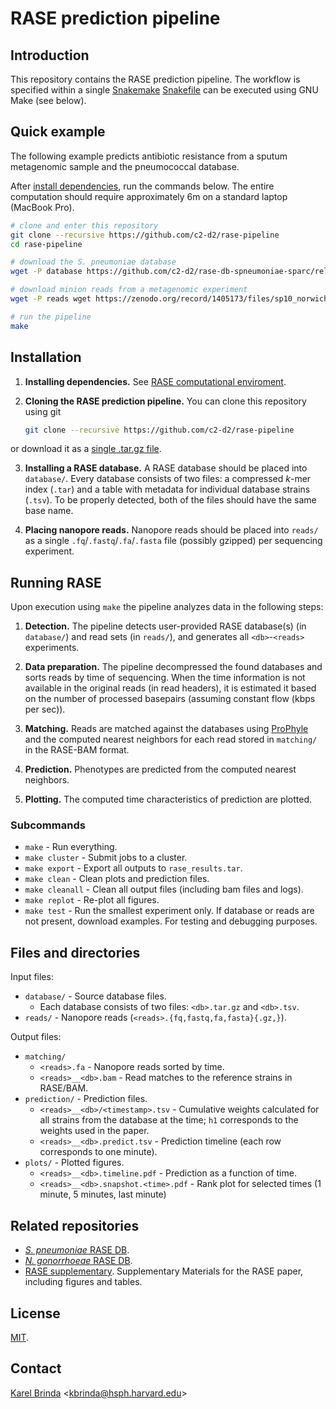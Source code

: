 # RASE prediction pipeline


## Introduction

This repository contains the RASE prediction pipeline. The workflow is
specified within a single [Snakemake](https://snakemake.readthedocs.io)
[Snakefile](Snakefile) can be executed using GNU Make (see below).


## Quick example

The following example predicts antibiotic resistance from a sputum metagenomic
sample and the pneumococcal database.

After [install
dependencies](https://github.com/c2-d2/rase/blob/master/environment.md), run
the commands below. The entire computation should require
approximately 6m on a standard laptop (MacBook Pro).


```bash
# clone and enter this repository
git clone --recursive https://github.com/c2-d2/rase-pipeline
cd rase-pipeline

# download the S. pneumoniae database
wget -P database https://github.com/c2-d2/rase-db-spneumoniae-sparc/releases/download/v1.3/spneumoniae-sparc.k18.{tsv,tar.gz}

# download minion reads from a metagenomic experiment
wget -P reads wget https://zenodo.org/record/1405173/files/sp10_norwich_P33.filtered.fq

# run the pipeline
make
```


## Installation

1) **Installing dependencies.** See [RASE computational
   enviroment](environment.md).

2) **Cloning the RASE prediction pipeline.**
    You can clone this repository using git

    ```bash
    git clone --recursive https://github.com/c2-d2/rase-pipeline
    ```

  or download it as a [single .tar.gz
  file](https://github.com/c2-d2/rase-predict/archive/master.tar.gz).

3) **Installing a RASE database.** A RASE database should be placed into
  `database/`.  Every database consists of two files: a compressed
  *k*-mer index (`.tar`) and a table with metadata for individual database
  strains (`.tsv`). To be properly detected, both of the files should have the
  same base name.

4) **Placing nanopore reads.** Nanopore reads should be placed into `reads/`
  as a single `.fq`/`.fastq`/`.fa`/`.fasta` file (possibly gzipped) per sequencing experiment.



## Running RASE

Upon execution using `make` the pipeline analyzes data in the following steps:

1) **Detection.** The pipeline detects user-provided RASE database(s) (in
`database/`) and read sets (in `reads/`), and generates all
`<db>`-`<reads>` experiments.

2) **Data preparation.** The pipeline decompressed the found databases and
sorts reads by time of sequencing. When the time information is not available
in the original reads (in read headers), it is estimated it based on the number
of processed basepairs (assuming constant flow (kbps per sec)).

3) **Matching.** Reads are matched against the databases using
[ProPhyle](https://prophyle.github.io/) and the computed nearest neighbors for
each read stored in `matching/` in the RASE-BAM format.

4) **Prediction.** Phenotypes are predicted from the computed nearest neighbors.

5) **Plotting.** The computed time characteristics of prediction are plotted.


### Subcommands

* `make` - Run everything.
* `make cluster` - Submit jobs to a cluster.
* `make export` - Export all outputs to `rase_results.tar`.
* `make clean` - Clean plots and prediction files.
* `make cleanall` - Clean all output files (including bam files and logs).
* `make replot` - Re-plot all figures.
* `make test` - Run the smallest experiment only. If database or reads are not present, download examples. For testing and debugging purposes.


## Files and directories

Input files:
* `database/` - Source database files.
   - Each database consists of two files: `<db>.tar.gz` and `<db>.tsv`.
* `reads/` - Nanopore reads (`<reads>.{fq,fastq,fa,fasta}{.gz,}`).

Output files:

* `matching/`
   - `<reads>.fa` - Nanopore reads sorted by time.
   - `<reads>__<db>.bam` - Read matches to the reference strains in RASE/BAM.
* `prediction/` - Prediction files.
   - `<reads>__<db>/<timestamp>.tsv` - Cumulative weights calculated for
   all strains from the database at the time; `h1` corresponds to the weights used in the paper.
   - `<reads>__<db>.predict.tsv` - Prediction timeline (each row
   corresponds to one minute).
* `plots/` - Plotted figures.
   - `<reads>__<db>.timeline.pdf` - Prediction as a function of time.
   - `<reads>__<db>.snapshot.<time>.pdf` - Rank plot for selected times (1
   minute, 5 minutes, last minute)


## Related repositories

* [*S. pneumoniae* RASE DB](https://github.com/c2-d2/rase-db-spneumoniae-sparc/).
* [*N. gonorrhoeae* RASE DB](http://github.com/c2-d2/rase-db-ngonorrhoeae-gisp).
* [RASE supplementary](http://github.com/c2-d2/rase-supplement). Supplementary Materials for the RASE paper, including figures and tables.


## License

[MIT](LICENSE).


## Contact

[Karel Brinda](https://scholar.harvard.edu/brinda) \<kbrinda@hsph.harvard.edu\>

